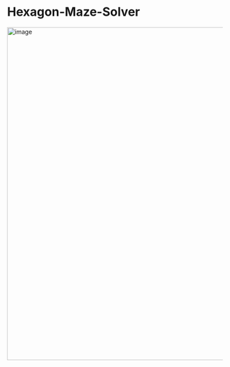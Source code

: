 # Hexagon-Maze-Solver

<img width="778" alt="image" src="https://github.com/EricLiuEricLiu/Hexagon-Maze-Solver/assets/40813414/5b428d0f-e52f-4fe8-a9da-6b41f48f08f6">
